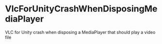 # VlcForUnityCrashWhenDisposingMediaPlayer
VLC for Unity crash when disposing a MediaPlayer that should play a video file
